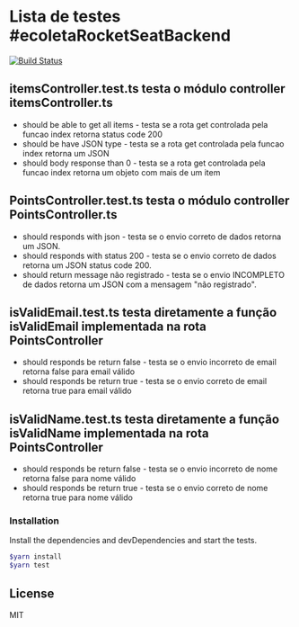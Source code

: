 # Lista de testes #ecoletaRocketSeatBackend

[![Build Status](https://travis-ci.org/evandroLutz/ecoletaRocketSeatBackend.svg?branch=main)](/evandroLutz/ecoletaRocketSeatBackend)

## itemsController.test.ts testa o módulo controller itemsController.ts

- should be able to get all items - testa se a rota get controlada pela funcao index retorna status code 200
- should be have JSON type - testa se a rota get controlada pela funcao index retorna um JSON
- should body response than 0 - testa se a rota get controlada pela funcao index retorna um objeto com mais de um item

## PointsController.test.ts testa o módulo controller PointsController.ts

- should responds with json - testa se o envio correto de dados retorna um JSON.
- should responds with status 200 - testa se o envio correto de dados retorna um JSON status code 200.
- should return message não registrado - testa se o envio INCOMPLETO de dados retorna um JSON com a mensagem "não registrado".
  
## isValidEmail.test.ts testa diretamente a função isValidEmail implementada na rota PointsController

- should responds be return false - testa se o envio incorreto de email retorna false para email válido
- should responds be return true -  testa se o envio correto de email retorna true para email válido
  
## isValidName.test.ts testa diretamente a função isValidName implementada na rota PointsController

- should responds be return false - testa se o envio incorreto de nome retorna false para nome válido
- should responds be return true -  testa se o envio correto de nome retorna true para nome válido

### Installation

Install the dependencies and devDependencies and start the tests.

```sh
$yarn install
$yarn test
```

License
----

MIT
